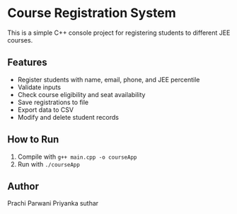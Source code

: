 # Course Registration System

This is a simple C++ console project for registering students to different JEE courses.

## Features
- Register students with name, email, phone, and JEE percentile
- Validate inputs
- Check course eligibility and seat availability
- Save registrations to file
- Export data to CSV
- Modify and delete student records

## How to Run
1. Compile with `g++ main.cpp -o courseApp`
2. Run with `./courseApp`

## Author
Prachi Parwani
Priyanka suthar

